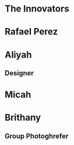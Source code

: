 # The Innovators

# Rafael Perez 

# Aliyah 
## Designer

# Micah

# Brithany
## Group Photoghrefer
